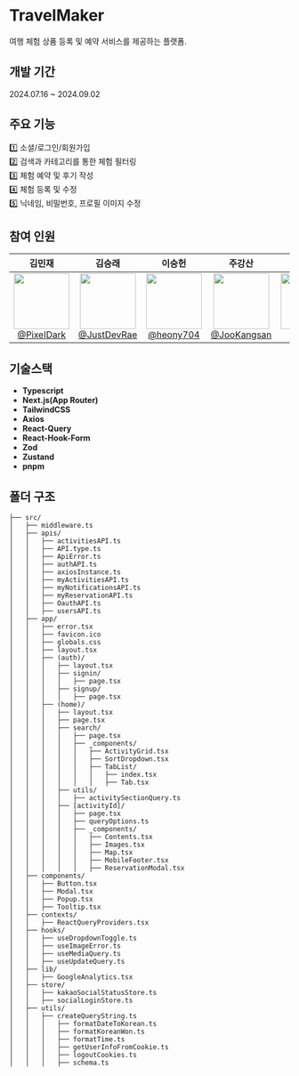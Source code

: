 # TravelMaker
여행 체험 상품 등록 및 예약 서비스를 제공하는 플랫폼.

## 개발 기간
2024.07.16 ~ 2024.09.02

## 주요 기능
1️⃣ 소셜/로그인/회원가입 <br>
2️⃣ 검색과 카테고리를 통한 체험 필터링 <br>
3️⃣ 체험 예약 및 후기 작성 <br>
4️⃣ 체험 등록 및 수정 <br>
5️⃣ 닉네임, 비밀번호, 프로필 이미지 수정

## 참여 인원
|      **김민재**|                                                           **김승래**|                 **이승헌**|                                                        **주강산**|                                                               **장혜민**|
| :-: | :-: | :-: | :-: | :-: |
|[<img src="https://avatars.githubusercontent.com/u/162538553?v=4" height=100> <br/> @PixeIDark](https://github.com/PixeIDark)| [<img src="https://avatars.githubusercontent.com/u/160004698?v=4" height=100> <br/> @JustDevRae](https://github.com/JustDevRae) | [<img src="https://avatars.githubusercontent.com/u/36994104?v=4" height=100> <br/> @heony704](https://github.com/heony704) | [<img src="https://avatars.githubusercontent.com/u/162934516?v=4" height=100> <br/> @JooKangsan](https://github.com/JooKangsan) | [<img src="https://avatars.githubusercontent.com/u/162106484?v=4" height=100> <br/> @hnitam](https://github.com/hnitam) |

## 기술스택
- **Typescript**
- **Next.js(App Router)** 
- **TailwindCSS** 
- **Axios** 
- **React-Query** 
- **React-Hook-Form**
- **Zod**
- **Zustand**
- **pnpm**

## 폴더 구조
```
├── src/
│   ├── middleware.ts
│   ├── apis/
│   │   ├── activitiesAPI.ts
│   │   ├── API.type.ts
│   │   ├── ApiError.ts
│   │   ├── authAPI.ts
│   │   ├── axiosInstance.ts
│   │   ├── myActivitiesAPI.ts
│   │   ├── myNotificationsAPI.ts
│   │   ├── myReservationAPI.ts
│   │   ├── OauthAPI.ts
│   │   ├── usersAPI.ts
│   ├── app/
│   │   ├── error.tsx
│   │   ├── favicon.ico
│   │   ├── globals.css
│   │   ├── layout.tsx
│   │   ├── (auth)/
│   │   │   ├── layout.tsx
│   │   │   ├── signin/
│   │   │   │   ├── page.tsx
│   │   │   ├── signup/
│   │   │   │   ├── page.tsx
│   │   ├── (home)/
│   │   │   ├── layout.tsx
│   │   │   ├── page.tsx
│   │   │   ├── search/
│   │   │   │   ├── page.tsx
│   │   │   │   ├── _components/
│   │   │   │   │   ├── ActivityGrid.tsx
│   │   │   │   │   ├── SortDropdown.tsx
│   │   │   │   │   ├── TabList/
│   │   │   │   │   │   ├── index.tsx
│   │   │   │   │   │   ├── Tab.tsx
│   │   │   ├── utils/
│   │   │   │   ├── activitySectionQuery.ts
│   │   │   ├── [activityId]/
│   │   │   │   ├── page.tsx
│   │   │   │   ├── queryOptions.ts
│   │   │   │   ├── _components/
│   │   │   │   │   ├── Contents.tsx
│   │   │   │   │   ├── Images.tsx
│   │   │   │   │   ├── Map.tsx
│   │   │   │   │   ├── MobileFooter.tsx
│   │   │   │   │   ├── ReservationModal.tsx
│   ├── components/
│   │   ├── Button.tsx
│   │   ├── Modal.tsx
│   │   ├── Popup.tsx
│   │   ├── Tooltip.tsx
│   ├── contexts/
│   │   ├── ReactQueryProviders.tsx
│   ├── hooks/
│   │   ├── useDropdownToggle.ts
│   │   ├── useImageError.ts
│   │   ├── useMediaQuery.ts
│   │   ├── useUpdateQuery.ts
│   ├── lib/
│   │   ├── GoogleAnalytics.tsx
│   ├── store/
│   │   ├── kakaoSocialStatusStore.ts
│   │   ├── socialLoginStore.ts
│   ├── utils/
│   │   ├── createQueryString.ts
│   │   │   ├── formatDateToKorean.ts
│   │   │   ├── formatKoreanWon.ts
│   │   │   ├── formatTime.ts
│   │   │   ├── getUserInfoFromCookie.ts
│   │   │   ├── logoutCookies.ts
│   │   │   ├── schema.ts
```


